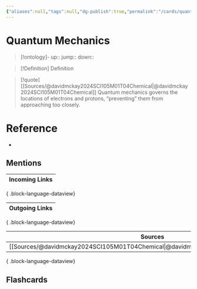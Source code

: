```yaml
---
{"aliases":null,"tags":null,"dg-publish":true,"permalink":"/cards/quantum-mechanics/","dgPassFrontmatter":true}
---
```


# Quantum Mechanics

> [!ontology]-
> up:: 
> jump:: 
> down:: 

> [!Definition] Definition
> 

> [!quote] [[Sources/@davidmckay2024SCI105M01T04Chemical\|@davidmckay2024SCI105M01T04Chemical]]
> Quantum mechanics governs the locations of electrons and protons, “preventing” them from approaching too closely.

# Reference
- 

## Mentions
| Incoming Links |
| -------------- |

{ .block-language-dataview}

| Outgoing Links |
| -------------- |

{ .block-language-dataview}

| Sources                                                                                 |
| --------------------------------------------------------------------------------------- |
| [[Sources/@davidmckay2024SCI105M01T04Chemical\|@davidmckay2024SCI105M01T04Chemical]] |

{ .block-language-dataview}

## Flashcards 
